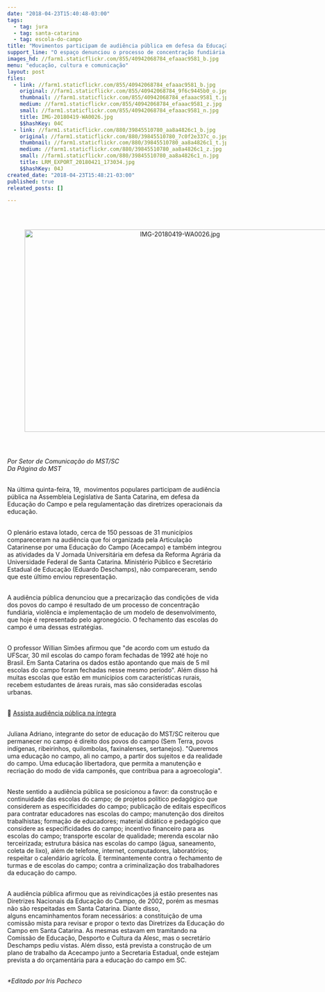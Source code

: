 ```yaml
---
date: "2018-04-23T15:40:48-03:00"
tags:
  - tag: jura
  - tag: santa-catarina
  - tag: escola-do-campo
title: "Movimentos participam de audiência pública em defesa da Educação do Campo "
support_line: "O espaço denunciou o processo de concentração fundiária, violência e implementação de um modelo de desenvolvimento, que hoje é representado pelo agronegócio"
images_hd: //farm1.staticflickr.com/855/40942068784_efaaac9581_b.jpg
menu: "educação, cultura e comunicação"
layout: post
files:
  - link: //farm1.staticflickr.com/855/40942068784_efaaac9581_b.jpg
    original: //farm1.staticflickr.com/855/40942068784_9f6c9445b0_o.jpg
    thumbnail: //farm1.staticflickr.com/855/40942068784_efaaac9581_t.jpg
    medium: //farm1.staticflickr.com/855/40942068784_efaaac9581_z.jpg
    small: //farm1.staticflickr.com/855/40942068784_efaaac9581_n.jpg
    title: IMG-20180419-WA0026.jpg
    $$hashKey: 04C
  - link: //farm1.staticflickr.com/880/39845510780_aa8a4826c1_b.jpg
    original: //farm1.staticflickr.com/880/39845510780_7c0f2e337c_o.jpg
    thumbnail: //farm1.staticflickr.com/880/39845510780_aa8a4826c1_t.jpg
    medium: //farm1.staticflickr.com/880/39845510780_aa8a4826c1_z.jpg
    small: //farm1.staticflickr.com/880/39845510780_aa8a4826c1_n.jpg
    title: LRM_EXPORT_20180421_173034.jpg
    $$hashKey: 04J
created_date: "2018-04-23T15:48:21-03:00"
published: true
releated_posts: []

---
```

<p>&nbsp;</p>

<div style="text-align:center">
<figure class="image" style="display:inline-block"><img alt="IMG-20180419-WA0026.jpg" height="466" src="//farm1.staticflickr.com/855/40942068784_efaaac9581_b.jpg" width="700" />
<figcaption></figcaption>
</figure>
</div>

<p>&nbsp;</p>

<p><em>Por Setor de&nbsp;Comunica&ccedil;&atilde;o do MST/SC<br />
Da P&aacute;gina do MST&nbsp;</em></p>

<p><br />
Na &uacute;ltima quinta-feira, 19,&nbsp; movimentos populares participam de audi&ecirc;ncia p&uacute;blica na Assembleia Legislativa de Santa Catarina,&nbsp;em defesa da Educa&ccedil;&atilde;o do Campo e pela regulamenta&ccedil;&atilde;o das diretrizes operacionais da educa&ccedil;&atilde;o.&nbsp;&nbsp;</p>

<p><br />
O plen&aacute;rio estava lotado, cerca de 150 pessoas de 31 munic&iacute;pios compareceram na audi&ecirc;ncia que foi organizada pela Articula&ccedil;&atilde;o Catarinense por uma Educa&ccedil;&atilde;o do Campo (Acecampo) e tamb&eacute;m integrou as atividades da V Jornada Universit&aacute;ria em defesa da Reforma Agr&aacute;ria da Universidade Federal de Santa Catarina. Minist&eacute;rio P&uacute;blico e Secret&aacute;rio Estadual de Educa&ccedil;&atilde;o (Eduardo Deschamps), n&atilde;o compareceram, sendo que este &uacute;ltimo enviou representa&ccedil;&atilde;o.&nbsp;</p>

<p><br />
A audi&ecirc;ncia p&uacute;blica denunciou que a precariza&ccedil;&atilde;o das condi&ccedil;&otilde;es de vida dos povos do campo &eacute; resultado de um processo de concentra&ccedil;&atilde;o fundi&aacute;ria, viol&ecirc;ncia e implementa&ccedil;&atilde;o de um modelo de desenvolvimento, que hoje &eacute; representado pelo agroneg&oacute;cio. O fechamento das escolas do campo &eacute; uma dessas estrat&eacute;gias.</p>

<p><br />
O professor Willian Sim&otilde;es afirmou que &quot;de acordo com um estudo da UFScar, 30 mil escolas do campo foram fechadas de 1992 at&eacute; hoje no Brasil. Em Santa Catarina os dados est&atilde;o apontando que mais de 5 mil escolas do campo foram fechadas nesse mesmo per&iacute;odo&quot;. Al&eacute;m disso h&aacute; muitas escolas que est&atilde;o em munic&iacute;pios com caracter&iacute;sticas rurais, recebem estudantes de &aacute;reas rurais, mas s&atilde;o consideradas escolas urbanas.&nbsp;</p>

<p><br />
🎥 <a href="https://t.co/rcSwNzYEyx">Assista audi&ecirc;ncia p&uacute;blica na &iacute;ntegra</a></p>

<p><br />
Juliana Adriano, integrante do setor de educa&ccedil;&atilde;o do MST/SC reiterou que permanecer no campo &eacute; direito dos povos do campo (Sem Terra, povos ind&iacute;genas, ribeirinhos, quilombolas, faxinalenses, sertanejos). &quot;Queremos uma educa&ccedil;&atilde;o no campo, ali no campo, a partir dos sujeitos e da realidade do campo. Uma educa&ccedil;&atilde;o libertadora, que permita a manuten&ccedil;&atilde;o e recria&ccedil;&atilde;o do modo de vida campon&ecirc;s, que contribua para a agroecologia&quot;.</p>

<p><br />
Neste sentido a audi&ecirc;ncia p&uacute;blica se posicionou a favor: da constru&ccedil;&atilde;o e continuidade das escolas do campo; de projetos pol&iacute;tico pedag&oacute;gico que considerem as especificidades do campo; publica&ccedil;&atilde;o de editais espec&iacute;ficos para contratar educadores nas escolas do campo; manuten&ccedil;&atilde;o dos direitos trabalhistas; forma&ccedil;&atilde;o de educadores; material did&aacute;tico e pedag&oacute;gico que considere as especificidades do campo; incentivo financeiro para as escolas do campo; transporte escolar de qualidade; merenda escolar n&atilde;o terceirizada; estrutura b&aacute;sica nas escolas do campo (&aacute;gua, saneamento, coleta de lixo), al&eacute;m de telefone, internet, computadores, laborat&oacute;rios; respeitar o calend&aacute;rio agr&iacute;cola. E terminantemente contra o fechamento de turmas e de escolas do campo; contra a criminaliza&ccedil;&atilde;o dos trabalhadores da educa&ccedil;&atilde;o do campo.</p>

<p><br />
A audi&ecirc;ncia p&uacute;blica afirmou que as reivindica&ccedil;&otilde;es j&aacute; est&atilde;o presentes nas Diretrizes Nacionais da Educa&ccedil;&atilde;o do Campo, de 2002, por&eacute;m as mesmas n&atilde;o s&atilde;o respeitadas em Santa Catarina. Diante disso, alguns&nbsp;encaminhamentos foram necess&aacute;rios: a constitui&ccedil;&atilde;o de uma comiss&atilde;o mista para revisar e propor o texto das Diretrizes da Educa&ccedil;&atilde;o do Campo em Santa Catarina. As mesmas estavam em tramitando na Comiss&atilde;o de Educa&ccedil;&atilde;o, Desporto e Cultura da Alesc, mas o secret&aacute;rio Deschamps pediu vistas. Al&eacute;m disso, est&aacute; prevista a&nbsp;constru&ccedil;&atilde;o de um plano de trabalho da Acecampo junto a Secretaria Estadual, onde estejam prevista a do or&ccedil;ament&aacute;ria para a educa&ccedil;&atilde;o do campo em SC.</p>

<p><br />
<em>*Editado por Iris Pacheco</em></p>
